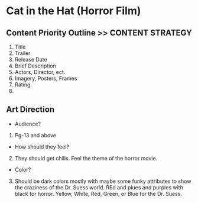 # Cat in the Hat (Horror Film)

## Content Priority Outline >> CONTENT STRATEGY

1. Title
2. Trailer
3. Release Date
4. Brief Description
5. Actors, Director, ect.
6. Imagery, Posters, Frames
7. Rating
8. 

## Art Direction

* Audience?
1. Pg-13 and above

* How should they feel?
2. They should get chills. Feel the theme of the horror movie.

* Color?
3. Should be dark colors mostly with maybe some funky attributes to show the craziness of the Dr. Suess world. REd and plues and purples with black for horror. Yellow, White, Red, Green, or Blue for the Dr. Suess.




